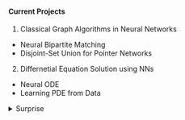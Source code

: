 #### Current Projects
1. Classical Graph Algorithms in Neural Networks
  - Neural Bipartite Matching
  - Disjoint-Set Union for Pointer Networks

2. Differnetial Equation Solution using NNs
  - Neural ODE
  - Learning PDE from Data
 
 <details> <summary> Surprise </summary>
  <a href="https://interview.huihut.com/#/en"> Coding Interview Guides </a>
  </details>
